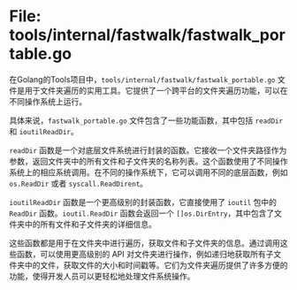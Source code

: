 # File: tools/internal/fastwalk/fastwalk_portable.go

在Golang的Tools项目中，`tools/internal/fastwalk/fastwalk_portable.go` 文件是用于文件夹遍历的实用工具。它提供了一个跨平台的文件夹遍历功能，可以在不同操作系统上运行。

具体来说，`fastwalk_portable.go` 文件包含了一些功能函数，其中包括 `readDir` 和 `ioutilReadDir`。

`readDir` 函数是一个对底层文件系统进行封装的函数。它接收一个文件夹路径作为参数，返回文件夹中的所有文件和子文件夹的名称列表。这个函数使用了不同操作系统上的相应系统调用。在不同的操作系统下，它可以调用不同的底层函数，例如 `os.ReadDir` 或者 `syscall.ReadDirent`。

`ioutilReadDir` 函数是一个更高级别的封装函数，它直接使用了 `ioutil` 包中的 `ReadDir` 函数。`ioutil.ReadDir` 函数会返回一个 `[]os.DirEntry`，其中包含了文件夹中的所有文件和子文件夹的详细信息。

这些函数都是用于在文件夹中进行遍历，获取文件和子文件夹的信息。通过调用这些函数，可以使用更高级别的 API 对文件夹进行操作，例如递归地获取所有子文件夹中的文件，获取文件的大小和时间戳等。它们为文件夹遍历提供了许多方便的功能，使得开发人员可以更轻松地处理文件系统操作。

